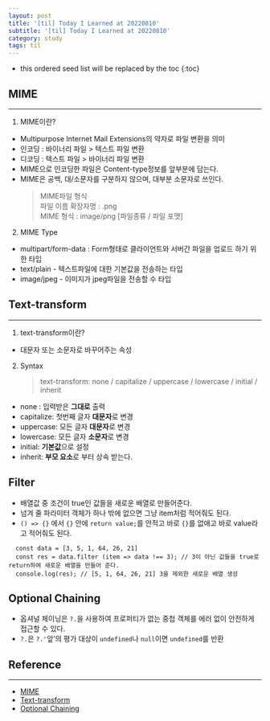 ```yaml
---
layout: post
title: '[til] Today I Learned at 20220810'
subtitle: '[til] Today I Learned at 20220810'
category: study
tags: til
---
```


<!-- prettier-ignore -->
* this ordered seed list will be replaced by the toc 
{:toc}

## MIME

---

1. MIME이란?

- Multipurpose Internet Mail Extensions의 약자로 파일 변환을 의미
- 인코딩 : 바이너리 파일 > 텍스트 파일 변환
- 디코딩 : 텍스트 파일 > 바이너리 파일 변환
- MIME으로 인코딩한 파일은 Content-type정보를 앞부분에 담는다.
- MIME은 공백, 대/소문자를 구분하지 않으며, 대부분 소문자로 쓰인다.
  > MIME파일 형식  
  > 파일 이름 확장자명 : .png  
  > MIME 형식 : image/png [파일종류 / 파일 포맷]

2. MIME Type

- multipart/form-data : Form형태로 클라이언트와 서버간 파일을 업로드 하기 위한 타입
- text/plain - 텍스트파일에 대한 기본값을 전송하는 타입
- image/jpeg - 이미지가 jpeg파일을 전송할 수 타입

## Text-transform

---

1. text-transform이란?

- 대문자 또는 소문자로 바꾸어주는 속성

2. Syntax
   > text-transform: none / capitalize / uppercase / lowercase / initial / inherit

- none : 입력받은 **그대로** 출력
- capitalize: 첫번째 글자 **대문자**로 변경
- uppercase: 모든 글자 **대문자**로 변경
- lowercase: 모든 글자 **소문자**로 변경
- initial: **기본값**으로 설정
- inherit: **부모 요소**로 부터 상속 받는다.

## Filter

- 배열값 중 조건이 true인 값들을 새로운 배열로 만들어준다.
- 넘겨 줄 파라미터 객체가 하나 밖에 없으면 그냥 item처럼 적어줘도 된다.
- `() => {}` 에서 `{}` 안에 `return value;`를 안적고 바로 `{}`를 없애고 바로 value라고 적어줘도 된다.

```
  const data = [3, 5, 1, 64, 26, 21]
  const res = data.filter (item => data !== 3); // 3이 아닌 값들을 true로 return하여 새로운 배열을 만들어 준다.
  console.log(res); // [5, 1, 64, 26, 21] 3을 제외한 새로운 배열 생성
```

## Optional Chaining

- 옵셔널 체이닝은 `?.`을 사용하여 프로퍼티가 없는 중첩 객체를 에러 없이 안전하게 접근할 수 있다.
- `?.`은 `?.'`앞’의 평가 대상이 `undefined`나 `null`이면 `undefined`를 반환

## Reference

---

- [MIME](https://server-talk.tistory.com/183)
- [Text-transform](https://www.codingfactory.net/10656)
- [Optional Chaining](https://ko.javascript.info/optional-chaining)
